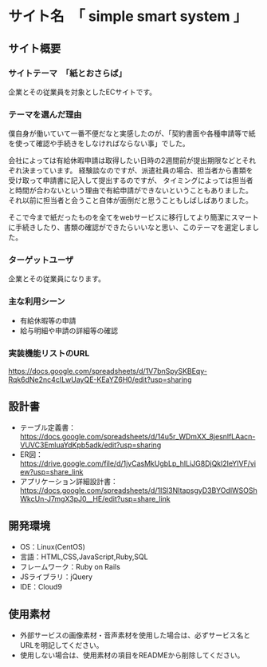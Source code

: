 # サイト名　「 simple smart system 」

## サイト概要
### サイトテーマ　「紙とおさらば」
企業とその従業員を対象としたECサイトです。

### テーマを選んだ理由
僕自身が働いていて一番不便だなと実感したのが、「契約書面や各種申請等で紙を使って確認や手続きをしなければならない事」でした。

会社によっては有給休暇申請は取得したい日時の2週間前が提出期限などとそれぞれ決まっています。
経験談なのですが、派遣社員の場合、担当者から書類を受け取って申請書に記入して提出するのですが、
タイミングによっては担当者と時間が合わないという理由で有給申請ができないということもありました。
それ以前に担当者と会うこと自体が面倒だと思うこともしばしばありました。

そこで今まで紙だったものを全てをwebサービスに移行してより簡潔にスマートに手続きしたり、書類の確認ができたらいいなと思い、このテーマを選定しました。

### ターゲットユーザ
企業とその従業員になります。

### 主な利用シーン
- 有給休暇等の申請
- 給与明細や申請の詳細等の確認

### 実装機能リストのURL
https://docs.google.com/spreadsheets/d/1V7bnSpySKBEqy-Rqk6dNe2nc4cILwUayQE-KEaYZ6H0/edit?usp=sharing

## 設計書
- テーブル定義書：https://docs.google.com/spreadsheets/d/14u5r_WDmXX_8jesnlfLAacn-VUVC3EmluaYdKpb5adk/edit?usp=sharing
- ER図：https://drive.google.com/file/d/1jvCasMkUgbLp_hILiJG8DjQkI2leYIVF/view?usp=share_link
- アプリケーション詳細設計書：https://docs.google.com/spreadsheets/d/1ISl3NItapsgyD3BYOdlWSOShWkcUn-J7mgX3pJ0__HE/edit?usp=share_link


## 開発環境
- OS：Linux(CentOS)
- 言語：HTML,CSS,JavaScript,Ruby,SQL
- フレームワーク：Ruby on Rails
- JSライブラリ：jQuery
- IDE：Cloud9

## 使用素材
- 外部サービスの画像素材・音声素材を使用した場合は、必ずサービス名とURLを明記してください。
- 使用しない場合は、使用素材の項目をREADMEから削除してください。